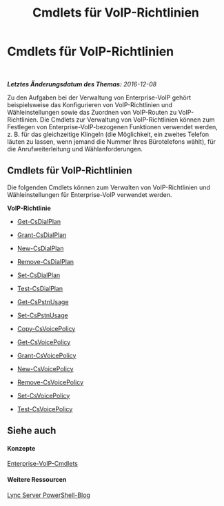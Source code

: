 ﻿---
title: Cmdlets für VoIP-Richtlinien
TOCTitle: Cmdlets für VoIP-Richtlinien
ms:assetid: 92744ec6-754d-498b-b430-dcd5c985ce10
ms:mtpsurl: https://technet.microsoft.com/de-de/library/Gg415663(v=OCS.15)
ms:contentKeyID: 49294765
ms.date: 12/10/2016
mtps_version: v=OCS.15
ms.translationtype: HT
---

# Cmdlets für VoIP-Richtlinien

 

_**Letztes Änderungsdatum des Themas:** 2016-12-08_

Zu den Aufgaben bei der Verwaltung von Enterprise-VoIP gehört beispielsweise das Konfigurieren von VoIP-Richtlinien und Wähleinstellungen sowie das Zuordnen von VoIP-Routen zu VoIP-Richtlinien. Die Cmdlets zur Verwaltung von VoIP-Richtlinien können zum Festlegen von Enterprise-VoIP-bezogenen Funktionen verwendet werden, z. B. für das gleichzeitige Klingeln (die Möglichkeit, ein zweites Telefon läuten zu lassen, wenn jemand die Nummer Ihres Bürotelefons wählt), für die Anrufweiterleitung und Wählanforderungen.

## Cmdlets für VoIP-Richtlinien

Die folgenden Cmdlets können zum Verwalten von VoIP-Richtlinien und Wähleinstellungen für Enterprise-VoIP verwendet werden.

**VoIP-Richtlinie**

  -   
    [Get-CsDialPlan](get-csdialplan.md)

  -   
    [Grant-CsDialPlan](grant-csdialplan.md)

  -   
    [New-CsDialPlan](new-csdialplan.md)

  -   
    [Remove-CsDialPlan](remove-csdialplan.md)

  -   
    [Set-CsDialPlan](set-csdialplan.md)

  -   
    [Test-CsDialPlan](test-csdialplan.md)

  -   
    [Get-CsPstnUsage](get-cspstnusage.md)

  -   
    [Set-CsPstnUsage](set-cspstnusage.md)

  -   
    [Copy-CsVoicePolicy](https://technet.microsoft.com/de-de/library/jj204663\(v=ocs.15\))

  -   
    [Get-CsVoicePolicy](get-csvoicepolicy.md)

  -   
    [Grant-CsVoicePolicy](grant-csvoicepolicy.md)

  -   
    [New-CsVoicePolicy](new-csvoicepolicy.md)

  -   
    [Remove-CsVoicePolicy](remove-csvoicepolicy.md)

  -   
    [Set-CsVoicePolicy](set-csvoicepolicy.md)

  -   
    [Test-CsVoicePolicy](test-csvoicepolicy.md)

## Siehe auch

#### Konzepte

[Enterprise-VoIP-Cmdlets](lync-server-2013-enterprise-voice-cmdlets.md)  

#### Weitere Ressourcen

[Lync Server PowerShell-Blog](http://go.microsoft.com/fwlink/?linkid=203150%26clcid=0x407)

